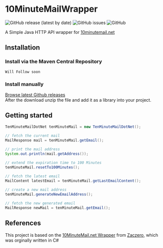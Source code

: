 # 10MinuteMailWrapper

<!-- Badges -->
<img alt="GitHub release (latest by date)" src="https://img.shields.io/github/v/release/Namo2/10MinuteMailWrapper"> <img alt="GitHub issues" src="https://img.shields.io/github/issues-raw/Namo2/10MinuteMailWrapper"> <img alt="GitHub" src="https://img.shields.io/github/license/Namo2/10MinuteMailWrapper">

A Simple Java HTTP API wrapper for <a href="https://10minutemail.net/">10minutemail.net</a>

## Installation

### Install via the Maven Central Repository
`Will Follow soon`

### Install manually
<a href="https://github.com/Namo2/10MinuteMailWrapper/releases/latest">Browse latest Github releases</a>
</br>
After the download unzip the file and add it as a library into your project.

## Getting started

```java
TenMinuteMailDotNet tenMinuteMail = new TenMinuteMailDotNet();
        
// fetch the current mail
MailResponse mail = tenMinuteMail.getEmail();

// print the mail address
System.out.println(mail.getAddress());

// extend the expiration time to 100 Minutes
tenMinuteMail.resetTo100Minutes();

// fetch the latest email
MailContent latestEmail = tenMinuteMail.getLastEmailContent();
        
// create a new mail address
tenMinuteMail.generateNewEmailAddress();

// fetch the new generated email
MailResponse newMail = tenMinuteMail.getEmail();
```

## References

This project is based on the <a href="https://github.com/Zaczero/10MinuteMail.net">10MinuteMail.net Wrapper</a> from <a href="https://github.com/Zaczero/10MinuteMail.net/commits?author=Zaczero">Zaczero</a>, which was orginally written in C#
